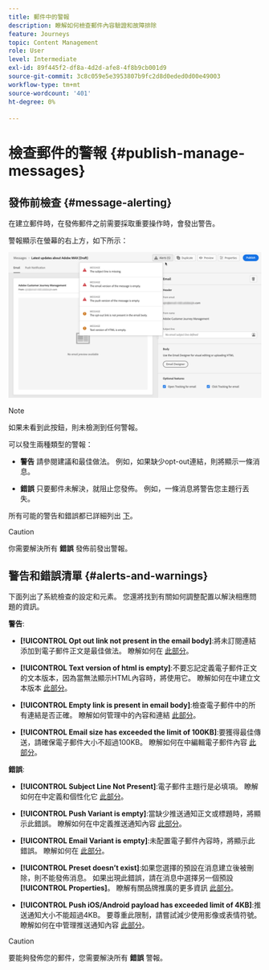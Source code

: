 ```yaml
---
title: 郵件中的警報
description: 瞭解如何檢查郵件內容驗證和故障排除
feature: Journeys
topic: Content Management
role: User
level: Intermediate
exl-id: 89f445f2-df8a-4d2d-afe8-4f8b9cb001d9
source-git-commit: 3c8c059e5e3953807b9fc2d8d0eded0d00e49003
workflow-type: tm+mt
source-wordcount: '401'
ht-degree: 0%

---
```


# 檢查郵件的警報 {#publish-manage-messages}

## 發佈前檢查 {#message-alerting}

在建立郵件時，在發佈郵件之前需要採取重要操作時，會發出警告。

警報顯示在螢幕的右上方，如下所示：

![](assets/message-alerts.png)

>[!NOTE]
>
>如果未看到此按鈕，則未檢測到任何警報。

可以發生兩種類型的警報：

* **警告** 請參閱建議和最佳做法。 例如，如果缺少opt-out連結，則將顯示一條消息。

* **錯誤** 只要郵件未解決，就阻止您發佈。 例如，一條消息將警告您主題行丟失。

所有可能的警告和錯誤都已詳細列出 [下](#alerts-and-warnings)。

>[!CAUTION]
>
> 你需要解決所有 **錯誤** 發佈前發出警報。

## 警告和錯誤清單 {#alerts-and-warnings}

下面列出了系統檢查的設定和元素。 您還將找到有關如何調整配置以解決相應問題的資訊。

**警告**:

* **[!UICONTROL Opt out link not present in the email body]**:將未訂閱連結添加到電子郵件正文是最佳做法。 瞭解如何在 [此部分](consent.md)。

* **[!UICONTROL Text version of html is empty]**:不要忘記定義電子郵件正文的文本版本，因為當無法顯示HTML內容時，將使用它。 瞭解如何在中建立文本版本 [此部分](create-email-content.md#generate-text-version)。

* **[!UICONTROL Empty link is present in email body]**:檢查電子郵件中的所有連結是否正確。 瞭解如何管理中的內容和連結 [此部分](create-email-content.md)。

* **[!UICONTROL Email size has exceeded the limit of 100KB]**:要獲得最佳傳送，請確保電子郵件大小不超過100KB。 瞭解如何在中編輯電子郵件內容 [此部分](create-email-content.md)。

**錯誤**:

* **[!UICONTROL Subject Line Not Present]**:電子郵件主題行是必填項。 瞭解如何在中定義和個性化它 [此部分](create-email.md)。

   <!--HTML is empty when Amp HTML is present-->

* **[!UICONTROL Push Variant is empty]**:當缺少推送通知正文或標題時，將顯示此錯誤。 瞭解如何在中定義推送通知內容 [此部分](create-push.md)。

* **[!UICONTROL Email Variant is empty]**:未配置電子郵件內容時，將顯示此錯誤。 瞭解如何在 [此部分](design-emails.md)。

* **[!UICONTROL Preset doesn’t exist]**:如果您選擇的預設在消息建立後被刪除，則不能發佈消息。 如果出現此錯誤，請在消息中選擇另一個預設 **[!UICONTROL Properties]**。 瞭解有關品牌推廣的更多資訊 [此部分](../configuration/about-subdomain-delegation.md)。

* **[!UICONTROL Push iOS/Android payload has exceeded limit of 4KB]**:推送通知大小不能超過4KB。 要尊重此限制，請嘗試減少使用影像或表情符號。 瞭解如何在中管理推送通知內容 [此部分](create-push.md)。

>[!CAUTION]
>
> 要能夠發佈您的郵件，您需要解決所有 **錯誤** 警報。

<!--Other issues can stop publication such as:
* The push notification title is empty-->
